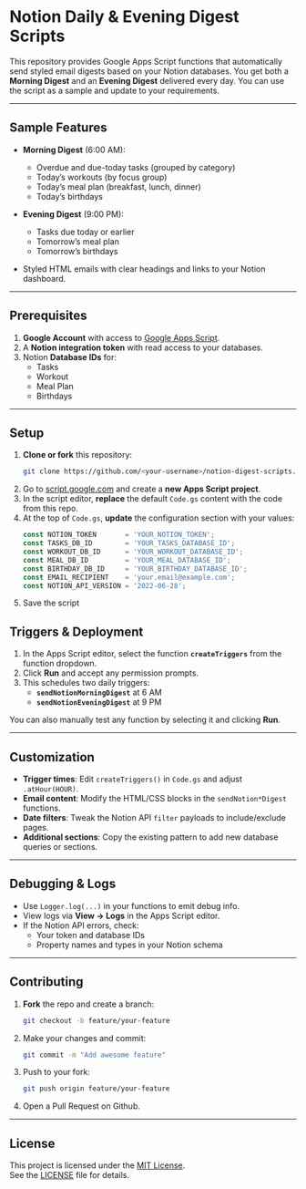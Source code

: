 # Notion Daily & Evening Digest Scripts

This repository provides Google Apps Script functions that automatically send styled email digests based on your Notion databases. You get both a **Morning Digest** and an **Evening Digest** delivered every day. You can use the script as a sample and update to your requirements.

---

## Sample Features

- **Morning Digest** (6:00 AM):
  - Overdue and due-today tasks (grouped by category)
  - Today’s workouts (by focus group)
  - Today’s meal plan (breakfast, lunch, dinner)
  - Today’s birthdays

- **Evening Digest** (9:00 PM):
  - Tasks due today or earlier
  - Tomorrow’s meal plan
  - Tomorrow’s birthdays

- Styled HTML emails with clear headings and links to your Notion dashboard.

---

## Prerequisites

1. **Google Account** with access to [Google Apps Script](https://script.google.com).  
2. A **Notion integration token** with read access to your databases.  
3. Notion **Database IDs** for:
   - Tasks  
   - Workout  
   - Meal Plan  
   - Birthdays  

---

## Setup

1. **Clone or fork** this repository:
   ```bash
   git clone https://github.com/<your-username>/notion-digest-scripts.git

2. Go to [script.google.com](https://script.google.com) and create a **new Apps Script project**.  
3. In the script editor, **replace** the default `Code.gs` content with the code from this repo.  
4. At the top of `Code.gs`, **update** the configuration section with your values:
   ```js
   const NOTION_TOKEN       = 'YOUR_NOTION_TOKEN';
   const TASKS_DB_ID        = 'YOUR_TASKS_DATABASE_ID';
   const WORKOUT_DB_ID      = 'YOUR_WORKOUT_DATABASE_ID';
   const MEAL_DB_ID         = 'YOUR_MEAL_DATABASE_ID';
   const BIRTHDAY_DB_ID     = 'YOUR_BIRTHDAY_DATABASE_ID';
   const EMAIL_RECIPIENT    = 'your.email@example.com';
   const NOTION_API_VERSION = '2022-06-28';

5. Save the script

## Triggers & Deployment

1. In the Apps Script editor, select the function **`createTriggers`** from the function dropdown.  
2. Click  **Run** and accept any permission prompts.  
3. This schedules two daily triggers:  
   - **`sendNotionMorningDigest`** at 6 AM  
   - **`sendNotionEveningDigest`** at 9 PM  

You can also manually test any function by selecting it and clicking **Run**.

---

## Customization

- **Trigger times**: Edit `createTriggers()` in `Code.gs` and adjust `.atHour(HOUR)`.  
- **Email content**: Modify the HTML/CSS blocks in the `sendNotion*Digest` functions.  
- **Date filters**: Tweak the Notion API `filter` payloads to include/exclude pages.  
- **Additional sections**: Copy the existing pattern to add new database queries or sections.

---

## Debugging & Logs

- Use `Logger.log(...)` in your functions to emit debug info.  
- View logs via **View → Logs** in the Apps Script editor.  
- If the Notion API errors, check:  
  - Your token and database IDs  
  - Property names and types in your Notion schema

---

## Contributing

1. **Fork** the repo and create a branch:  
   ```bash
   git checkout -b feature/your-feature

2. Make your changes and commit:  
   ```bash
   git commit -m "Add awesome feature"

3. Push to your fork:
   ```bash
   git push origin feature/your-feature

4. Open a Pull Request on Github.

---
##  License

This project is licensed under the [MIT License](LICENSE).  
See the [LICENSE](LICENSE) file for details.
